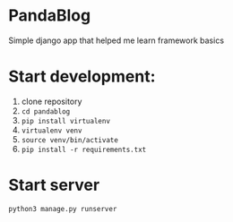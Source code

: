 # PandaBlog

Simple django app that helped me learn framework basics

# Start development:

1. clone repository
2. `cd pandablog`
3. `pip install virtualenv`
4. `virtualenv venv`
5. `source venv/bin/activate`
6. `pip install -r requirements.txt`

# Start server

`python3 manage.py runserver`





